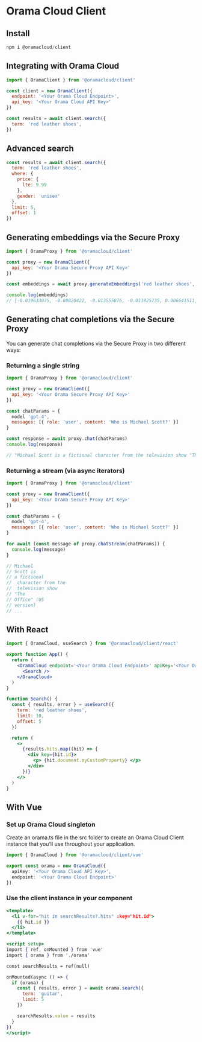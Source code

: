 # Orama Cloud Client

## Install

```js
npm i @oramacloud/client
```

## Integrating with Orama Cloud

```js
import { OramaClient } from '@oramacloud/client'

const client = new OramaClient({
  endpoint: '<Your Orama Cloud Endpoint>',
  api_key: '<Your Orama Cloud API Key>'
})

const results = await client.search({
  term: 'red leather shoes',
})
```

## Advanced search

```js
const results = await client.search({
  term: 'red leather shoes',
  where: {
    price: {
      lte: 9.99
    },
    gender: 'unisex'
  },
  limit: 5,
  offset: 1
})
```

## Generating embeddings via the Secure Proxy

```js
import { OramaProxy } from '@oramacloud/client'

const proxy = new OramaClient({
  api_key: '<Your Orama Secure Proxy API Key>'
})

const embeddings = await proxy.generateEmbeddings('red leather shoes', 'openai/text-embedding-ada-002')

console.log(embeddings)
// [-0.019633075, -0.00820422, -0.013555876, -0.011825735, 0.006641511, -0.012948156, ...]
```

## Generating chat completions via the Secure Proxy

You can generate chat completions via the Secure Proxy in two different ways:

### Returning a single string

```js
import { OramaProxy } from '@oramacloud/client'

const proxy = new OramaClient({
  api_key: '<Your Orama Secure Proxy API Key>'
})

const chatParams = {
  model 'gpt-4',
  messages: [{ role: 'user', content: 'Who is Michael Scott?' }]
}

const response = await proxy.chat(chatParams)
console.log(response)

// "Michael Scott is a fictional character from the television show "The Office" (US version) ..."
```

### Returning a stream (via async iterators)

```js
import { OramaProxy } from '@oramacloud/client'

const proxy = new OramaClient({
  api_key: '<Your Orama Secure Proxy API Key>'
})

const chatParams = {
  model 'gpt-4',
  messages: [{ role: 'user', content: 'Who is Michael Scott?' }]
}

for await (const message of proxy.chatStream(chatParams)) {
  console.log(message)
}

// Michael
// Scott is
// a fictional
//  character from the
//  television show 
// "The
// Office" (US
// version)
// ...
```

## With React

```jsx
import { OramaCloud, useSearch } from '@oramacloud/client/react'

export function App() {
  return (
    <OramaCloud endpoint='<Your Orama Cloud Endpoint>' apiKey='<Your Orama Cloud API Key>'>
      <Search />
    </OramaCloud>
  )
}

function Search() {
  const { results, error } = useSearch({
    term: 'red leather shoes',
    limit: 10,
    offset: 5
  })

  return (
    <>
      {results.hits.map((hit) => {
        <div key={hit.id}>
          <p> {hit.document.myCustomProperty} </p>
        </div>
      })}
    </>
  )
}
```

## With Vue

### Set up Orama Cloud singleton

Create an orama.ts file in the src folder to create an Orama Cloud Client instance that you’ll use throughout your application.

```ts
import { OramaCloud } from '@oramacloud/client/vue'

export const orama = new OramaCloud({
  apiKey: '<Your Orama Cloud API Key>',
  endpoint: '<Your Orama Cloud Endpoint>'
})
```

### Use the client instance in your component

```jsx
<template>
  <li v-for="hit in searchResults?.hits" :key="hit.id">
    {{ hit.id }}
  </li>
</template>

<script setup>
import { ref, onMounted } from 'vue'
import { orama } from './orama'

const searchResults = ref(null)

onMounted(async () => {
  if (orama) {
    const { results, error } = await orama.search({
      term: 'guitar',
      limit: 5
    })

    searchResults.value = results
  }
})
</script>
```
